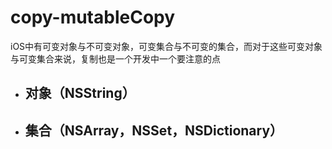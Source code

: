 # copy-mutableCopy
iOS中有可变对象与不可变对象，可变集合与不可变的集合，而对于这些可变对象与可变集合来说，复制也是一个开发中一个要注意的点

* ## 对象（NSString）
  
* ## 集合（NSArray，NSSet，NSDictionary）
